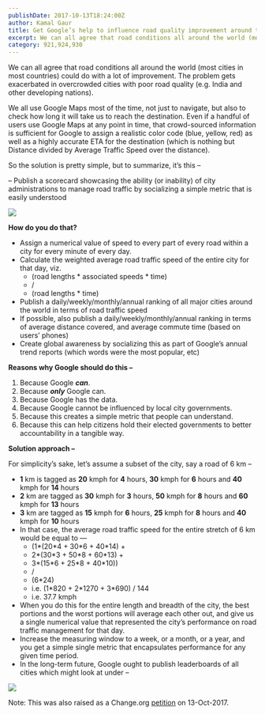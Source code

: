 ```yaml
---
publishDate: 2017-10-13T18:24:00Z
author: Kamal Gaur
title: Get Google’s help to influence road quality improvement around the world 
excerpt: We can all agree that road conditions all around the world (most cities in most countries) could do with a lot of improvement. The problem… 
category: 921,924,930
---
```


We can all agree that road conditions all around the world (most cities in most countries) could do with a lot of improvement. The problem gets exacerbated in overcrowded cities with poor road quality (e.g. India and other developing nations).

We all use Google Maps most of the time, not just to navigate, but also to check how long it will take us to reach the destination. Even if a handful of users use Google Maps at any point in time, that crowd-sourced information is sufficient for Google to assign a realistic color code (blue, yellow, red) as well as a highly accurate ETA for the destination (which is nothing but Distance divided by Average Traffic Speed over the distance).

So the solution is pretty simple, but to summarize, it’s this –

– Publish a scorecard showcasing the ability (or inability) of city administrations to manage road traffic by socializing a simple metric that is easily understood

![](https://assets.change.org/photos/7/fj/xd/vYFJXdxzrlfVjtk-800x450-noPad.jpg?1507835081)

**How do you do that?**

* Assign a numerical value of speed to every part of every road within a city for every minute of every day.
* Calculate the weighted average road traffic speed of the entire city for that day, viz.  
   * (road lengths \* associated speeds \* time)  
   * /  
   * (road lengths \* time)
* Publish a daily/weekly/monthly/annual ranking of all major cities around the world in terms of road traffic speed
* If possible, also publish a daily/weekly/monthly/annual ranking in terms of average distance covered, and average commute time (based on users’ phones)
* Create global awareness by socializing this as part of Google’s annual trend reports (which words were the most popular, etc)

**Reasons why Google should do this –**

1. Because Google _**can**_.
2. Because **_only_** Google can.
3. Because Google has the data.
4. Because Google cannot be influenced by local city governments.
5. Because this creates a simple metric that people can understand.
6. Because this can help citizens hold their elected governments to better accountability in a tangible way.

**Solution approach –**

For simplicity’s sake, let’s assume a subset of the city, say a road of 6 km –

* **1** km is tagged as **20** kmph for **4** hours, **30** kmph for **6** hours and **40** kmph for **14** hours
* **2** km are tagged as **30** kmph for **3** hours, **50** kmph for **8** hours and **60** kmph for **13** hours
* **3** km are tagged as **15** kmph for **6** hours, **25** kmph for **8** hours and **40** kmph for **10** hours
* In that case, the average road traffic speed for the entire stretch of 6 km would be equal to —  
   * (1\*(20\*4 + 30\*6 + 40\*14) +  
   * 2\*(30\*3 + 50\*8 + 60\*13) +  
   * 3\*(15\*6 + 25\*8 + 40\*10))  
   * /  
   * (6\*24)  
   * i.e. (1\*820 + 2\*1270 + 3\*690) / 144  
   * i.e. 37.7 kmph
* When you do this for the entire length and breadth of the city, the best portions and the worst portions will average each other out, and give us a single numerical value that represented the city’s performance on road traffic management for that day.
* Increase the measuring window to a week, or a month, or a year, and you get a simple single metric that encapsulates performance for any given time period.
* In the long-term future, Google ought to publish leaderboards of all cities which might look at under –

[![](https://kamalgaur.com/wp-content/uploads/2020/12/image-1.png)](https://kamalgaur.com/wp-content/uploads/2020/12/image-1.png)

Note: This was also raised as a Change.org [petition](https://www.change.org/p/google-inc-get-google-s-help-to-influence-improvement-of-roads) on 13-Oct-2017.